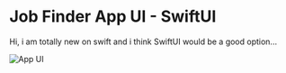 # Job Finder App UI - SwiftUI

Hi, i am totally new on swift and i think SwiftUI would be a good option... 

![App UI](/intro.gif)
